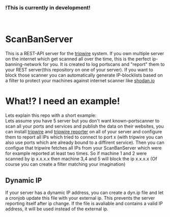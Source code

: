 ### !This is currently in development!
<br>

# ScanBanServer
This is a REST-API server for the [tripwire](https://github.com/JojiiOfficial/Tripwire-reporter) system. If you own multiple server on the internet which get scanned all over the time, this is the perfect ip-banning-network for you. It is created to log portscans and "report" them to your REST server(this repository on one of your server). If you want to block those scanner you can automatically generate IP-blocklists based on a filter to protect your machines against internet scanner like [shodan.io](https://shodan.io)<br>

# What!? I need an example!
Lets explain this repo with a short example:<br>
Lets assume you have 5 server but you don't want known-portscanner to scan all your ports and services and publish the data on their websites, you can install [tripwire](https://github.com/JojiiOfficial/Tripwire) and [tripwire reporter](https://github.com/JojiiOfficial/Tripwire-reporter) on all of your server and configure them to report all IPs which tried to connect to port x (with tripwire you can also use ports which are already bound to a diffirent service). Then you can configue that tripwire fetches all IPs from your ScanBanServer which were for example reported at least two times. So if machine 1 and 2 were scanned by ip x.x.x.x then machine 3,4 and 5 will block the ip x.x.x.x (Of course you can create a filter matching your imagination)<br>

## Dynamic IP
If your server has a dynamic IP address, you can create a dyn.ip file and let a cronjob update this file with your external ip. This prevents the server reporting itself after ip change. If the file is avaliable and contains a valid IP address, it will be used instead of the external ip.
